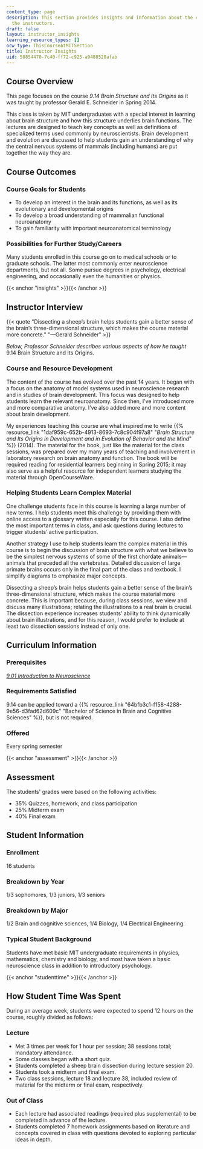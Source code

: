 ```yaml
---
content_type: page
description: This section provides insights and information about the course from
  the instructors.
draft: false
layout: instructor_insights
learning_resource_types: []
ocw_type: ThisCourseAtMITSection
title: Instructor Insights
uid: 50854470-7c40-ff72-c925-a9488520afab
---
```

## Course Overview

This page focuses on the course _9.14 Brain Structure and Its Origins_ as it was taught by professor Gerald E. Schneider in Spring 2014.

This class is taken by MIT undergraduates with a special interest in learning about brain structure and how this structure underlies brain functions. The lectures are designed to teach key concepts as well as definitions of specialized terms used commonly by neuroscientists. Brain development and evolution are discussed to help students gain an understanding of why the central nervous systems of mammals (including humans) are put together the way they are.

## Course Outcomes

### Course Goals for Students

- To develop an interest in the brain and its functions, as well as its evolutionary and developmental origins
- To develop a broad understanding of mammalian functional neuroanatomy
- To gain familiarity with important neuroanatomical terminology

### Possibilities for Further Study/Careers

Many students enrolled in this course go on to medical schools or to graduate schools. The latter most commonly enter neuroscience departments, but not all. Some pursue degrees in psychology, electrical engineering, and occasionally even the humanities or physics.

{{< anchor "insights" >}}{{< /anchor >}}

## Instructor Interview

{{< quote "Dissecting a sheep’s brain helps students gain a better sense of the brain’s three-dimensional structure, which makes the course material more concrete." "—Gerald Schneider" >}}

_Below, Professor Schneider describes various aspects of how he taught_ 9.14 Brain Structure and Its Origins.

### Course and Resource Development

The content of the course has evolved over the past 14 years. It began with a focus on the anatomy of model systems used in neuroscience research and in studies of brain development. This focus was designed to help students learn the relevant neuroanatomy. Since then, I’ve introduced more and more comparative anatomy. I’ve also added more and more content about brain development.

My experiences teaching this course are what inspired me to write {{% resource_link "1daf959c-652b-4913-8693-7c8c904f97a8" "_Brain Structure and Its Origins in Development and in Evolution of Behavior and the Mind_" %}} (2014). The material for the book, just like the material for the class sessions, was prepared over my many years of teaching and involvement in laboratory research on brain anatomy and function. The book will be required reading for residential learners beginning in Spring 2015; it may also serve as a helpful resource for independent learners studying the material through OpenCourseWare.

### Helping Students Learn Complex Material

One challenge students face in this course is learning a large number of new terms. I help students meet this challenge by providing them with online access to a glossary written especially for this course. I also define the most important terms in class, and ask questions during lectures to trigger students’ active participation.

Another strategy I use to help students learn the complex material in this course is to begin the discussion of brain structure with what we believe to be the simplest nervous systems of some of the first chordate animals—animals that preceded all the vertebrates. Detailed discussion of large primate brains occurs only in the final part of the class and textbook. I simplify diagrams to emphasize major concepts.

Dissecting a sheep’s brain helps students gain a better sense of the brain’s three-dimensional structure, which makes the course material more concrete. This is important because, during class sessions, we view and discuss many illustrations; relating the illustrations to a real brain is crucial. The dissection experience increases students’ ability to think dynamically about brain illustrations, and for this reason, I would prefer to include at least two dissection sessions instead of only one.

## Curriculum Information

### Prerequisites

[_9.01 Introduction to Neuroscience_](/courses/9-01-introduction-to-neuroscience-fall-2007)

### Requirements Satisfied

9.14 can be applied toward a {{% resource_link "64bfb3c1-f158-4288-9e56-d3fad62d609c" "Bachelor of Science in Brain and Cognitive Sciences" %}}, but is not required.

### Offered

Every spring semester

{{< anchor "assessment" >}}{{< /anchor >}}

## Assessment

The students' grades were based on the following activities:

- 35% Quizzes, homework, and class participation
- 25% Midterm exam
- 40% Final exam

## Student Information

### Enrollment

16 students

### Breakdown by Year

1/3 sophomores, 1/3 juniors, 1/3 seniors

### Breakdown by Major

1/2 Brain and cognitive sciences, 1/4 Biology, 1/4 Electrical Engineering.

### Typical Student Background

Students have met basic MIT undergraduate requirements in physics, mathematics, chemistry and biology, and most have taken a basic neuroscience class in addition to introductory psychology.

{{< anchor "studenttime" >}}{{< /anchor >}}

## How Student Time Was Spent

During an average week, students were expected to spend 12 hours on the course, roughly divided as follows:

### Lecture

- Met 3 times per week for 1 hour per session; 38 sessions total; mandatory attendance.
- Some classes began with a short quiz.
- Students completed a sheep brain dissection during lecture session 20.
- Students took a midterm and final exam.
- Two class sessions, lecture 18 and lecture 38, included review of material for the midterm or final exam, respectively.

### Out of Class

- Each lecture had associated readings (required plus supplemental) to be completed in advance of the lecture.
- Students completed 7 homework assignments based on literature and concepts covered in class with questions devoted to exploring particular ideas in depth.
